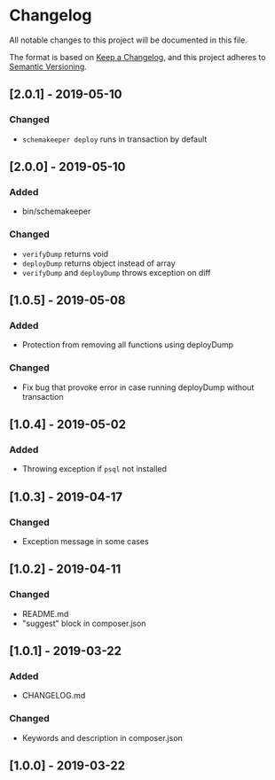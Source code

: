 # Changelog
All notable changes to this project will be documented in this file.

The format is based on [Keep a Changelog](https://keepachangelog.com/en/1.0.0/),
and this project adheres to [Semantic Versioning](https://semver.org/spec/v2.0.0.html).

## [2.0.1] - 2019-05-10

### Changed
- `schemakeeper deploy` runs in transaction by default

## [2.0.0] - 2019-05-10

### Added
- bin/schemakeeper

### Changed
- `verifyDump` returns void
- `deployDump` returns object instead of array
- `verifyDump` and `deployDump` throws exception on diff

## [1.0.5] - 2019-05-08

### Added
- Protection from removing all functions using deployDump

### Changed
- Fix bug that provoke error in case running deployDump without transaction 

## [1.0.4] - 2019-05-02

### Added
- Throwing exception if `psql` not installed

## [1.0.3] - 2019-04-17

### Changed
- Exception message in some cases

## [1.0.2] - 2019-04-11

### Changed
- README.md
- "suggest" block in composer.json

## [1.0.1] - 2019-03-22
### Added
- CHANGELOG.md

### Changed
- Keywords and description in composer.json

## [1.0.0] - 2019-03-22